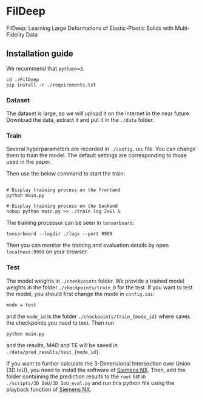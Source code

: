 # FilDeep
 FilDeep: Learning Large Deformations of Elastic-Plastic Solids with Multi-Fidelity Data


## Installation guide
We recommend that `python>=3`.

```
cd ./FilDeep
pip install -r ./requirements.txt
```

### Dataset

The dataset is large, so we will upload it on the Internet in the near future. Download the data,  extract it and put it in the `./data` folder. 


### Train

Several hyperparameters are recorded in `./config.ini` file. You can change them to train the model. The default settings are corresponding to those used in the paper.

Then use the below command to start the train:

```

# Display training process on the frontend
python main.py

# Display training process on the backend
nohup python main.py >> ./train.log 2>&1 &
```

The training processor can be seen in `tensorboard`:

```
tensorboard --logdir ./logs --port 9999
```
    
Then you can monitor the training and evaluation details by open `localhost:9999` on your browser.

### Test

The model weights in `./checkpoints` folder. 
We provide a trained model weights in the folder `./checkpoints/train_0` for the test.
If you want to test the model, you should first change the mode in `config.ini`:

```
mode = test
```

and the `mode_id` is the folder `./checkpoints/train_{mode_id}` where saves the checkpoints you need to test. Then run

```
python main.py
```

and the results, MAD and TE will be saved in `./data/pred_results/test_{mode_id}`.


If you want to further calculate the 3-Dimensional Intersection over Union (3D IoU), you need to install the software of [Siemens NX](https://plm.sw.siemens.com/en-US/nx/).
Then, add the folder containing the prediction results to the `root` list in  `./scripts/3D_IoU/3D_IoU_eval.py` and run this python file using the playback function of [Siemens NX](https://plm.sw.siemens.com/en-US/nx/).